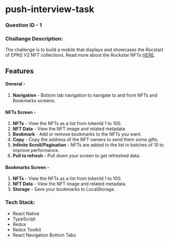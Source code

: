 # push-interview-task

### Question ID - 1  
### Challange Description:
The challenge is to build a mobile that displays and showcases the Rocstart of EPNS V2 NFT collections. Read more about the Rockstar NFTs [HERE](https://opensea.io/collection/rockstars-of-epns-v2).

## Features
#### **General** - 
  1. **Navigation** - Bottom tab navigation to navigate to and from NFTs and Bookmarks screens.

#### **NFTs Screen** -
  1. **NFTs** - View the NFTs as a list from tokenId 1 to 100.
  2. **NFT Data** - View the NFT image and related metadata
  3. **Bookmark** - Add or remove bookmarks to the NFTs you want.
  4. **Copy** - Copy the address of the NFT owners to send them some gifts.
  5. **Infinite Scroll/Pagination** - NFTs are added to the list in batches of 10 to improve performance.
  6. **Pull to refresh** - Pull down your screen to get refreshed data.

#### **Bookmarks Screen** -
  1. **NFTs** - View the NFTs as a list from tokenId 1 to 100.
  2. **NFT Data** - View the NFT image and related metadata.
  3. **Storage** - Save your bookmarks to LocalStorage.

### Tech Stack:
- React Native
- TypeScript
- Redux
- Redux Toolkit
- React Navigation Bottom Tabs
